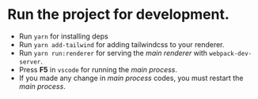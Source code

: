 # Run the project for development.

- Run `yarn` for installing deps
- Run `yarn add-tailwind` for adding tailwindcss to your renderer.
- Run `yarn run:renderer` for serving the _main renderer_ with `webpack-dev-server`.
- Press **F5** in `vscode` for running the _main process_.
- If you made any change in _main process_ codes, you must restart the _main process_.